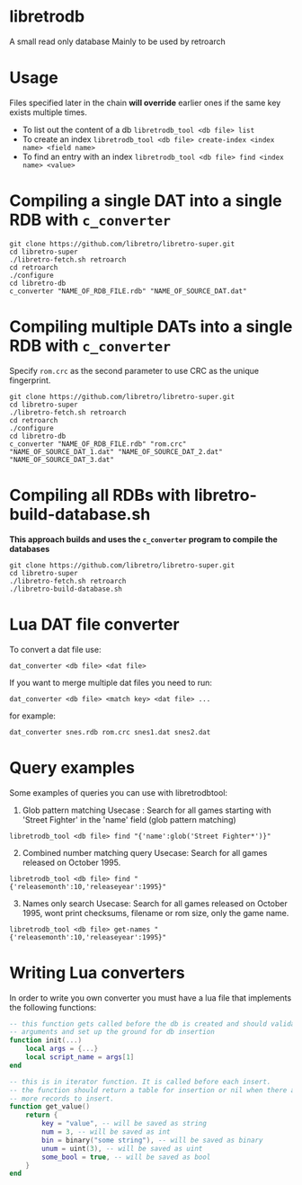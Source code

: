 # libretrodb
A small read only database
Mainly to be used by retroarch

# Usage
Files specified later in the chain **will override** earlier ones if the same key exists multiple times.

* To list out the content of a db `libretrodb_tool <db file> list`
* To create an index `libretrodb_tool <db file> create-index <index name> <field name>`
* To find an entry with an index `libretrodb_tool <db file> find <index name> <value>`

# Compiling a single DAT into a single RDB with `c_converter`
```
git clone https://github.com/libretro/libretro-super.git
cd libretro-super
./libretro-fetch.sh retroarch
cd retroarch
./configure
cd libretro-db
c_converter "NAME_OF_RDB_FILE.rdb" "NAME_OF_SOURCE_DAT.dat"
```

# Compiling multiple DATs into a single RDB with `c_converter`
Specify `rom.crc` as the second parameter to use CRC as the unique fingerprint.
```
git clone https://github.com/libretro/libretro-super.git
cd libretro-super
./libretro-fetch.sh retroarch
cd retroarch
./configure
cd libretro-db
c_converter "NAME_OF_RDB_FILE.rdb" "rom.crc" "NAME_OF_SOURCE_DAT_1.dat" "NAME_OF_SOURCE_DAT_2.dat" "NAME_OF_SOURCE_DAT_3.dat"
```

# Compiling all RDBs with libretro-build-database.sh
**This approach builds and uses the `c_converter` program to compile the databases**

```
git clone https://github.com/libretro/libretro-super.git
cd libretro-super
./libretro-fetch.sh retroarch
./libretro-build-database.sh
```

# Lua DAT file converter
To convert a dat file use:
~~~
dat_converter <db file> <dat file>
~~~
If you want to merge multiple dat files you need to run:
~~~
dat_converter <db file> <match key> <dat file> ...
~~~
for example:
~~~
dat_converter snes.rdb rom.crc snes1.dat snes2.dat
~~~

# Query examples
Some examples of queries you can use with libretrodbtool:

1) Glob pattern matching
Usecase : Search for all games starting with 'Street Fighter' in the 'name' field (glob pattern matching)

`libretrodb_tool <db file> find "{'name':glob('Street Fighter*')}"`

2) Combined number matching query
Usecase: Search for all games released on October 1995.

`libretrodb_tool <db file> find "{'releasemonth':10,'releaseyear':1995}"`

3) Names only search
Usecase: Search for all games released on October 1995, wont print checksums, filename or rom size, only the game name.

`libretrodb_tool <db file> get-names "{'releasemonth':10,'releaseyear':1995}"`

# Writing Lua converters
In order to write you own converter you must have a lua file that implements the following functions:

~~~.lua
-- this function gets called before the db is created and should validate the
-- arguments and set up the ground for db insertion
function init(...)
	local args = {...}
	local script_name = args[1]
end

-- this is in iterator function. It is called before each insert.
-- the function should return a table for insertion or nil when there are no
-- more records to insert.
function get_value()
	return {
		key = "value", -- will be saved as string
		num = 3, -- will be saved as int
		bin = binary("some string"), -- will be saved as binary
		unum = uint(3), -- will be saved as uint
		some_bool = true, -- will be saved as bool
	}
end
~~~
